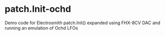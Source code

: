 # patch.Init-ochd
Demo code for Electrosmith patch.Init() expanded using FHX-8CV DAC and running an emulation of Ochd LFOs
